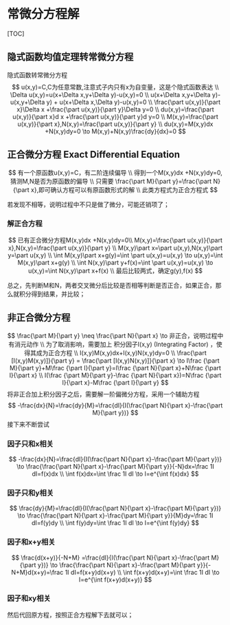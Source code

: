 # 常微分方程解

[TOC]

## 隐式函数均值定理转常微分方程

隐式函数转常微分方程
$$
u(x,y)=C,C为任意常数,注意式子内只有x为自变量，这是个隐式函数表达 
\\
\Delta u(x,y)=u(x+\Delta x,y+\Delta y)-u(x,y)=0
\\
u(x+\Delta x,y+\Delta y)-u(x,y+\Delta y) + u(x+\Delta x,\Delta y)-u(x,y)=0
\\
\frac{\part u(x,y)}{\part x}\Delta x +\frac{\part u(x,y)}{\part y}\Delta y=0
\\
du(x,y)=\frac{\part u(x,y)}{\part x}d x +\frac{\part u(x,y)}{\part y}d y=0
\\
M(x,y)=\frac{\part u(x,y)}{\part x},N(x,y)=\frac{\part u(x,y)}{\part y}
\\
du(x,y)=M(x,y)dx +N(x,y)dy=0 \to M(x,y)+N(x,y)\frac{dy}{dx}=0
$$


## 正合微分方程 Exact Differential Equation

$$
有一个原函数u(x,y)=C，有二阶连续偏导
\\
得到一个M(x,y)dx +N(x,y)dy=0,猜测M,N是否为原函数的偏导
\\
只需要
\frac{\part M}{\part y}=\frac{\part N}{\part x},即可确认方程可以有原函数形式的解
\\
此类方程式为正合方程式
$$

若发现不相等，说明过程中不只是做了微分，可能还销项了；



### 解正合方程

$$
已有正合微分方程M(x,y)dx +N(x,y)dy=0\\
M(x,y)=\frac{\part u(x,y)}{\part x},N(x,y)=\frac{\part u(x,y)}{\part y}
\\
M(x,y)\part x=\part u(x,y),N(x,y)\part y=\part u(x,y)
\\
\int M(x,y)\part x+g(y)=\int \part u(x,y)=u(x,y) \to u(x,y)=\int M(x,y)\part x+g(y)
\\
\int N(x,y)\part y+f(x)=\int \part u(x,y)=u(x,y) \to u(x,y)=\int N(x,y)\part x+f(x)
\\
最后比较两式，确定g(y),f(x)
$$

 总之，先判断M和N，两者交叉微分后比较是否相等判断是否正合，如果正合，那么就积分得到结果，并比较；





## 非正合微分方程


$$
\frac{\part M}{\part y} \neq \frac{\part N}{\part x}
\to 非正合，说明过程中有消元动作
\\
为了取消影响，需要加上 积分因子I(x,y) (Integrating Factor) ，使得其成为正合方程
\\
I(x,y)M(x,y)dx+I(x,y)N(x,y)dy=0
\\
\frac{\part [I(x,y)M(x,y)]}{\part y} = \frac{\part [I(x,y)N(x,y)]}{\part x}
\to 
I\frac {\part M}{\part y}+M\frac {\part I}{\part y}=I\frac {\part N}{\part x}+N\frac {\part I}{\part x}
\\
I(\frac {\part M}{\part y}-\frac {\part N}{\part x})=N\frac {\part I}{\part x}-M\frac {\part I}{\part y}
$$
  将非正合加上积分因子之后，需要解一阶偏微分方程，采用一个辅助方程
$$
-\frac{dx}{N}=\frac{dy}{M}=\frac{dI}{I(\frac{\part N}{\part x}-\frac{\part M}{\part y})}
$$
接下来不断尝试



### 因子只和x相关

$$
-\frac{dx}{N}=\frac{dI}{I(\frac{\part N}{\part x}-\frac{\part M}{\part y})}
\to
\frac{\frac{\part N}{\part x}-\frac{\part M}{\part y}}{-N}dx=\frac 1I dI=f(x)dx 
\\
\int f(x)dx=\int \frac 1I dI
\to 
I=e^{\int f(x)dx}
$$



### 因子只和y相关

$$
\frac{dy}{M}=\frac{dI}{I(\frac{\part N}{\part x}-\frac{\part M}{\part y})}
 \to 
\frac{\frac{\part N}{\part x}-\frac{\part M}{\part y}}{M}dy=\frac 1I dI=f(y)dy
\\
\int f(y)dy=\int \frac 1I dI
\to 
I=e^{\int f(y)dy}
$$

### 因子和x+y相关

$$
\frac{d(x+y)}{-N+M} =\frac{dI}{I(\frac{\part N}{\part x}-\frac{\part M}{\part y})}
 \to 
\frac{\frac{\part N}{\part x}-\frac{\part M}{\part y}}{-N+M}d(x+y)=\frac 1I dI=f(x+y)d(x+y)
\\
\int f(x+y)d(x+y)=\int \frac 1I dI
\to 
I=e^{\int f(x+y)d(x+y)}
$$







### 因子和xy相关









然后代回原方程，按照正合方程解下去就可以；













































 



